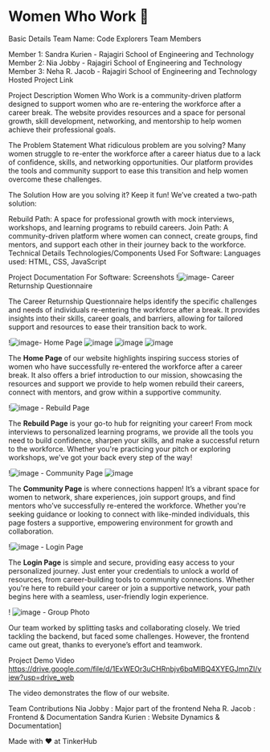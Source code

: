 
# **Women Who Work 🎯**
Basic Details
Team Name: Code Explorers 
Team Members

Member 1: Sandra Kurien - Rajagiri School of Engineering and Technology
Member 2: Nia Jobby - Rajagiri School of Engineering and Technology
Member 3: Neha R. Jacob - Rajagiri School of Engineering and Technology
Hosted Project Link


Project Description
Women Who Work is a community-driven platform designed to support women who are re-entering the workforce after a career break. The website provides resources and a space for personal growth, skill development, networking, and mentorship to help women achieve their professional goals.

The Problem Statement
What ridiculous problem are you solving?
Many women struggle to re-enter the workforce after a career hiatus due to a lack of confidence, skills, and networking opportunities. Our platform provides the tools and community support to ease this transition and help women overcome these challenges.

The Solution
How are you solving it? Keep it fun!
We’ve created a two-path solution:

Rebuild Path: A space for professional growth with mock interviews, workshops, and learning programs to rebuild careers.
Join Path: A community-driven platform where women can connect, create groups, find mentors, and support each other in their journey back to the workforce.
Technical Details
Technologies/Components Used
For Software:
Languages used: HTML, CSS, JavaScript

Project Documentation
For Software:
Screenshots
!![image](https://github.com/user-attachments/assets/b956ffb1-ad56-41a8-bb3a-4ad3b1eed854)- Career Returnship Questionnaire 

The Career Returnship Questionnaire helps identify the specific challenges and needs of individuals re-entering the workforce after a break. It provides insights into their skills, career goals, and barriers, allowing for tailored support and resources to ease their transition back to work.

!![image](https://github.com/user-attachments/assets/c2ba2ac1-0c3f-44e5-8bae-e9b3b14f6bd9)- Home Page
![image](https://github.com/user-attachments/assets/bdc09b1d-0fc3-419c-a345-cf7bb2cdb6dd)
![image](https://github.com/user-attachments/assets/b5b6c929-9c5a-43c2-a85b-cbd1523034f9)
![image](https://github.com/user-attachments/assets/cda53894-75eb-4cae-ad2c-bdbdf0c27724)

The **Home Page** of our website highlights inspiring success stories of women who have successfully re-entered the workforce after a career break. It also offers a brief introduction to our mission, showcasing the resources and support we provide to help women rebuild their careers, connect with mentors, and grow within a supportive community.

!![image](https://github.com/user-attachments/assets/d3a65104-89a7-493b-b782-106e39b272af) - Rebuild Page

The **Rebuild Page** is your go-to hub for reigniting your career! From mock interviews to personalized learning programs, we provide all the tools you need to build confidence, sharpen your skills, and make a successful return to the workforce. Whether you're practicing your pitch or exploring workshops, we've got your back every step of the way!

!![image](https://github.com/user-attachments/assets/7f3d476f-ec92-4af8-9cbd-0d3f315ecb3b) - Community Page
![image](https://github.com/user-attachments/assets/15159607-4658-4997-91bd-9c500a04b613)

The **Community Page** is where connections happen! It’s a vibrant space for women to network, share experiences, join support groups, and find mentors who’ve successfully re-entered the workforce. Whether you're seeking guidance or looking to connect with like-minded individuals, this page fosters a supportive, empowering environment for growth and collaboration.

!![image](https://github.com/user-attachments/assets/030195d2-5d59-43e5-8980-8361dbf0f6be) - Login Page

The **Login Page** is simple and secure, providing easy access to your personalized journey. Just enter your credentials to unlock a world of resources, from career-building tools to community connections. Whether you're here to rebuild your career or join a supportive network, your path begins here with a seamless, user-friendly login experience.

! ![image](https://github.com/user-attachments/assets/cef881c1-f024-4e98-8792-64272798971c) - Group Photo

Our team worked by splitting tasks and collaborating closely. We tried tackling the backend, but faced some challenges. However, the frontend came out great, thanks to everyone’s effort and teamwork.

Project Demo
Video
https://drive.google.com/file/d/1ExWEOr3uCHRnbjv6bqMlBQ4XYEGJmnZl/view?usp=drive_web 

The video demonstrates the flow of our website.

Team Contributions
Nia Jobby : Major part of the frontend 
Neha R. Jacob : Frontend & Documentation
Sandra Kurien : Website Dynamics & Documentation]

Made with ❤️ at TinkerHub
